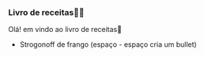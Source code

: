 ### Livro de receitas:woman_cook:

Olá! em vindo ao livro de receitas:wave:

- Strogonoff de frango (espaço - espaço cria um bullet)
